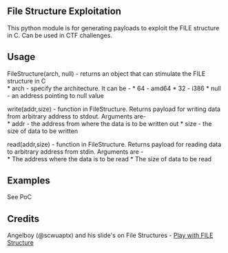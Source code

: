 <b>File Structure Exploitation</b>
---------------------------

This python module is for generating payloads to exploit the FILE structure in C. Can be used in CTF challenges.

<b>Usage</b>
-----

FileStructure(arch, null) - returns an object that can stimulate the FILE structure in C<br />
                              * arch - specify the architecture. It can be -
                                * 64 - amd64
                                * 32 - i386
                              * null - an address pointing to null value

write(addr,size) - function in FileStructure. Returns payload for writing data from arbitrary address to stdout. Arguments are-<br /> 
                          * addr - the address from where the data is to be written out
                          * size - the size of data to be written

read(addr,size) - function in FileStructure. Returns payload for reading data to arbitrary address from stdin. Arguments are -<br />
                        * The address where the data is to be read
                        * The size of data to be read

<b>Examples</b>
--------

See PoC

<b>Credits</b>
-------

Angelboy (@scwuaptx) and his slide's on File Structures - <a href="http://4ngelboy.blogspot.in/2017/11/play-with-file-structure-yet-another.html">Play with FILE Structure</a>
